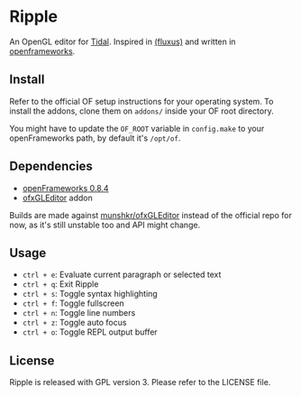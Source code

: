 Ripple
======

An OpenGL editor for [Tidal](http://tidalcycles.github.io/).  Inspired in
[(fluxus)](http://www.pawfal.org/fluxus/) and written in
[openframeworks](http://openframeworks.cc/).

## Install

Refer to the official OF setup instructions for your operating system.
To install the addons, clone them on `addons/` inside your OF root directory.

You might have to update the `OF_ROOT` variable in `config.make` to your
openFrameworks path, by default it's `/opt/of`.

## Dependencies

  - [openFrameworks 0.8.4](http://openframeworks.cc/download/)
  - [ofxGLEditor](https://github.com/munshkr/ofxGLEditor) addon

Builds are made against
[munshkr/ofxGLEditor](https://github.com/munshkr/ofxGLEditor) instead of the
official repo for now, as it's still unstable too and API might change.

## Usage

  - `ctrl + e`: Evaluate current paragraph or selected text
  - `ctrl + q`: Exit Ripple
  - `ctrl + s`: Toggle syntax highlighting
  - `ctrl + f`: Toggle fullscreen
  - `ctrl + n`: Toggle line numbers
  - `ctrl + z`: Toggle auto focus
  - `ctrl + o`: Toggle REPL output buffer

## License

Ripple is released with GPL version 3.  Please refer to the LICENSE file.
